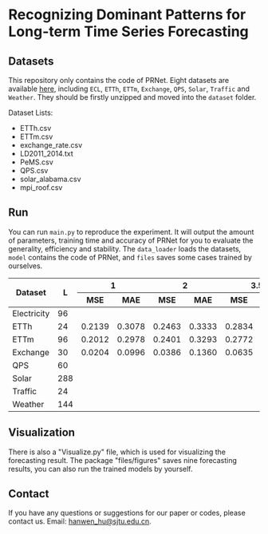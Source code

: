 # Recognizing Dominant Patterns for Long-term Time Series Forecasting

## Datasets
This repository only contains the code of PRNet. Eight datasets are available [here](https://github.com/Hanwen-Hu/Time-Series-Datasets), including `ECL`, `ETTh`, `ETTm`, `Exchange`, `QPS`, `Solar`, `Traffic` and `Weather`. They should be firstly unzipped and moved into the `dataset` folder.

Dataset Lists: 
* ETTh.csv
* ETTm.csv
* exchange_rate.csv
* LD2011_2014.txt
* PeMS.csv
* QPS.csv
* solar_alabama.csv
* mpi_roof.csv


## Run
You can run `main.py` to reproduce the experiment. It will output the amount of parameters, training time and accuracy of PRNet for you to evaluate the generality, efficiency and stability. 
The `data_loader` loads the datasets, `model` contains the code of PRNet, and `files` saves some cases trained by ourselves.

<table>
<thead>
<tr>
<th rowspan="2">Dataset</th>
<th rowspan="2">L</th>
<th colspan="2">1</th>
<th colspan="2">2</th>
<th colspan="2">3.5</th>
<th colspan="2">7.5</th>
</tr>
<tr>
<th>MSE</th><th>MAE</th>
<th>MSE</th><th>MAE</th>
<th>MSE</th><th>MAE</th>
<th>MSE</th><th>MAE</th>
</tr>
</thead>
<tbody>
<tr>
<td>Electricity</td><td>96</td>
</tr>
<tr>
<td>ETTh</td><td>24</td>
<td>0.2139</td><td>0.3078</td>
<td>0.2463</td><td>0.3333</td>
<td>0.2834</td><td>0.3643</td>
<td>0.2463</td><td>0.3333</td>
</tr>
<tr>
<td>ETTm</td><td>96</td>
<td>0.2012</td><td>0.2978</td>
<td>0.2401</td><td>0.3293</td>
<td>0.2772</td><td>0.3632</td>
<td>0.3354</td><td>0.4057</td>
</tr>
<tr>
<td>Exchange</td><td>30</td>
<td>0.0204</td><td>0.0996</td>
<td>0.0386</td><td>0.1360</td>
<td>0.0635</td><td>0.1776</td>
<td>0.1332</td><td>0.2622</td>
</tr>
<tr>
<td>QPS</td><td>60</td>
</tr>
<tr>
<td>Solar</td><td>288</td>
</tr>
<tr>
<td>Traffic</td><td>24</td>
</tr>
<tr>
<td>Weather</td><td>144</td>
</tr>
</tbody>
</table>


## Visualization
There is also a "Visualize.py" file, which is used for visualizing the forecasting result.
The package "files/figures" saves nine forecasting results, you can also run the trained models by yourself.

## Contact
If you have any questions or suggestions for our paper or codes, please contact us. Email: hanwen_hu@sjtu.edu.cn.

